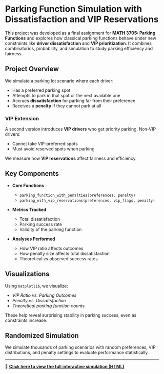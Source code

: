 # Parking Function Simulation with Dissatisfaction and VIP Reservations

This project was developed as a final assignment for **MATH 3705: Parking Functions** and explores how classical parking functions behave under new constraints like **driver dissatisfaction** and **VIP prioritization**. It combines combinatorics, probability, and simulation to study parking efficiency and fairness.

##  Project Overview

We simulate a parking lot scenario where each driver:
- Has a preferred parking spot
- Attempts to park in that spot or the next available one
- Accrues **dissatisfaction** for parking far from their preference
- Receives a **penalty** if they cannot park at all

###  VIP Extension

A second version introduces **VIP drivers** who get priority parking. Non-VIP drivers:
- Cannot take VIP-preferred spots
- Must avoid reserved spots when parking

We measure how **VIP reservations** affect fairness and efficiency.

##  Key Components

- **Core Functions**
  - `parking_function_with_penalties(preferences, penalty)`
  - `parking_with_vip_reservations(preferences, vip_flags, penalty)`

- **Metrics Tracked**
  - Total dissatisfaction
  - Parking success rate
  - Validity of the parking function

- **Analyses Performed**
  - How VIP ratio affects outcomes
  - How penalty size affects total dissatisfaction
  - Theoretical vs observed success rates

##  Visualizations

Using `matplotlib`, we visualize:
-  *VIP Ratio vs. Parking Outcomes*
-  *Penalty vs. Dissatisfaction*
-  *Theoretical parking function counts*

These help reveal surprising stability in parking success, even as constraints increase.

##  Randomized Simulation

We simulate thousands of parking scenarios with random preferences, VIP distributions, and penalty settings to evaluate performance statistically.

---

🔗 **[Click here to view the full interactive simulation (HTML)](https://github.com/sophiaremington/Parking-Functions-Simulation/blob/main/ParkingFunctionsFinal.html)**

